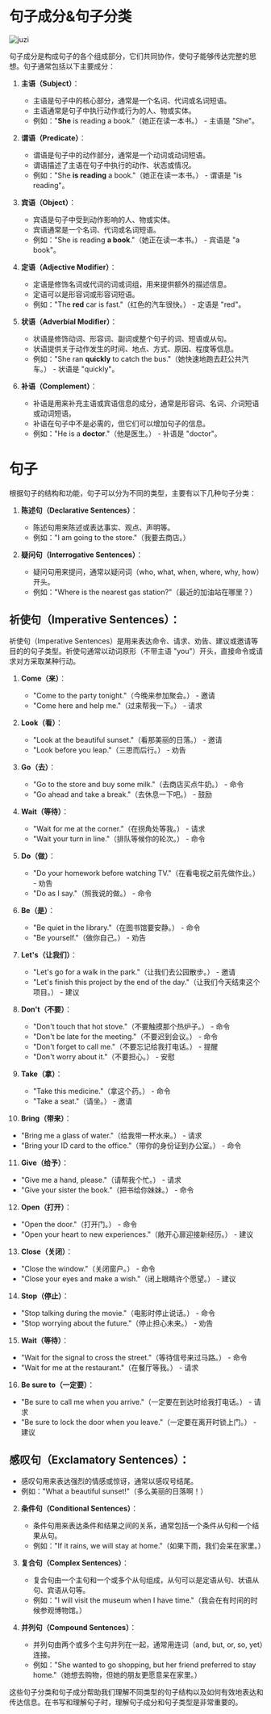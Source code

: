 # 句子成分&句子分类

![juzi](./img/juzi.png)

句子成分是构成句子的各个组成部分，它们共同协作，使句子能够传达完整的思想。句子通常包括以下主要成分：

1. **主语（Subject）**：
   - 主语是句子中的核心部分，通常是一个名词、代词或名词短语。
   - 主语通常是句子中执行动作或行为的人、物或实体。
   - 例如："**She** is reading a book."（她正在读一本书。） - 主语是 "She"。

2. **谓语（Predicate）**：
   - 谓语是句子中的动作部分，通常是一个动词或动词短语。
   - 谓语描述了主语在句子中执行的动作、状态或情况。
   - 例如："She **is reading** a book."（她正在读一本书。） - 谓语是 "is reading"。

3. **宾语（Object）**：
   - 宾语是句子中受到动作影响的人、物或实体。
   - 宾语通常是一个名词、代词或名词短语。
   - 例如："She is reading **a book**."（她正在读一本书。） - 宾语是 "a book"。

4. **定语（Adjective Modifier）**：
   - 定语是修饰名词或代词的词或词组，用来提供额外的描述信息。
   - 定语可以是形容词或形容词短语。
   - 例如："The **red** car is fast."（红色的汽车很快。） - 定语是 "red"。

5. **状语（Adverbial Modifier）**：
   - 状语是修饰动词、形容词、副词或整个句子的词、短语或从句。
   - 状语提供关于动作发生的时间、地点、方式、原因、程度等信息。
   - 例如："She ran **quickly** to catch the bus."（她快速地跑去赶公共汽车。） - 状语是 "quickly"。

6. **补语（Complement）**：
   - 补语是用来补充主语或宾语信息的成分，通常是形容词、名词、介词短语或动词短语。
   - 补语在句子中不是必需的，但它们可以增加句子的信息。
   - 例如："He is a **doctor**."（他是医生。） - 补语是 "doctor"。

# 句子

根据句子的结构和功能，句子可以分为不同的类型，主要有以下几种句子分类：

1. **陈述句（Declarative Sentences）**：
   - 陈述句用来陈述或表达事实、观点、声明等。
   - 例如："I am going to the store."（我要去商店。）

2. **疑问句（Interrogative Sentences）**：
   - 疑问句用来提问，通常以疑问词（who, what, when, where, why, how）开头。
   - 例如："Where is the nearest gas station?"（最近的加油站在哪里？）

## **祈使句（Imperative Sentences）**：

祈使句（Imperative Sentences）是用来表达命令、请求、劝告、建议或邀请等目的的句子类型。祈使句通常以动词原形（不带主语 "you"）开头，直接命令或请求对方采取某种行动。

1. **Come（来）**：
   - "Come to the party tonight."（今晚来参加聚会。） - 邀请
   - "Come here and help me."（过来帮我一下。） - 请求

2. **Look（看）**：
   - "Look at the beautiful sunset."（看那美丽的日落。） - 邀请
   - "Look before you leap."（三思而后行。） - 劝告

3. **Go（去）**：
   - "Go to the store and buy some milk."（去商店买点牛奶。） - 命令
   - "Go ahead and take a break."（去休息一下吧。） - 鼓励

4. **Wait（等待）**：
   - "Wait for me at the corner."（在拐角处等我。） - 请求
   - "Wait your turn in line."（排队等候你的轮次。） - 命令

5. **Do（做）**：
   - "Do your homework before watching TV."（在看电视之前先做作业。） - 劝告
   - "Do as I say."（照我说的做。） - 命令

6. **Be（是）**：
   - "Be quiet in the library."（在图书馆要安静。） - 命令
   - "Be yourself."（做你自己。） - 劝告

7. **Let's（让我们）**：
   - "Let's go for a walk in the park."（让我们去公园散步。） - 邀请
   - "Let's finish this project by the end of the day."（让我们今天结束这个项目。） - 建议

8. **Don't（不要）**：
   - "Don't touch that hot stove."（不要触摸那个热炉子。） - 命令
   - "Don't be late for the meeting."（不要迟到会议。） - 命令
   - "Don't forget to call me."（不要忘记给我打电话。） - 提醒
   - "Don't worry about it."（不要担心。） - 安慰

9. **Take（拿）**：
   - "Take this medicine."（拿这个药。） - 命令
   - "Take a seat."（请坐。） - 邀请

10. **Bring（带来）**：
   - "Bring me a glass of water."（给我带一杯水来。） - 请求
   - "Bring your ID card to the office."（带你的身份证到办公室。） - 命令

11. **Give（给予）**：
   - "Give me a hand, please."（请帮我个忙。） - 请求
   - "Give your sister the book."（把书给你妹妹。） - 命令

12. **Open（打开）**：
   - "Open the door."（打开门。） - 命令
   - "Open your heart to new experiences."（敞开心扉迎接新经历。） - 建议

13. **Close（关闭）**：
   - "Close the window."（关闭窗户。） - 命令
   - "Close your eyes and make a wish."（闭上眼睛许个愿望。） - 建议

14. **Stop（停止）**：
   - "Stop talking during the movie."（电影时停止说话。） - 命令
   - "Stop worrying about the future."（停止担心未来。） - 劝告

15. **Wait（等待）**：
   - "Wait for the signal to cross the street."（等待信号来过马路。） - 命令
   - "Wait for me at the restaurant."（在餐厅等我。） - 请求

16. **Be sure to（一定要）**：
   - "Be sure to call me when you arrive."（一定要在到达时给我打电话。） - 请求
   - "Be sure to lock the door when you leave."（一定要在离开时锁上门。） - 建议



## **感叹句（Exclamatory Sentences）**：
   - 感叹句用来表达强烈的情感或惊讶，通常以感叹号结尾。
   - 例如："What a beautiful sunset!"（多么美丽的日落啊！）

2. **条件句（Conditional Sentences）**：
   - 条件句用来表达条件和结果之间的关系，通常包括一个条件从句和一个结果从句。
   - 例如："If it rains, we will stay at home."（如果下雨，我们会呆在家里。）

3. **复合句（Complex Sentences）**：
   - 复合句由一个主句和一个或多个从句组成，从句可以是定语从句、状语从句、宾语从句等。
   - 例如："I will visit the museum when I have time."（我会在有时间的时候参观博物馆。）

4. **并列句（Compound Sentences）**：
   - 并列句由两个或多个主句并列在一起，通常用连词（and, but, or, so, yet）连接。
   - 例如："She wanted to go shopping, but her friend preferred to stay home."（她想去购物，但她的朋友更愿意呆在家里。）

这些句子分类和句子成分帮助我们理解不同类型的句子结构以及如何有效地表达和传达信息。在书写和理解句子时，理解句子成分和句子类型是非常重要的。